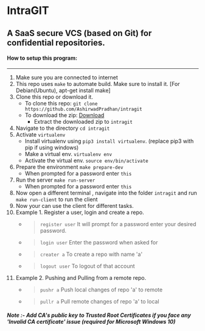 # IntraGIT
## A SaaS secure VCS (based on Git) for confidential repositories. 

#### How to setup this program:
***
1. Make sure you are connected to internet
2. This repo uses `make` to automate build. Make sure to install it. [For Debian(Ubuntu), apt-get install make]
3. Clone this repo or download it.
   * To clone this repo: `git clone https://github.com/AshirwadPradhan/intragit`
   * To download the zip: [Download](https://github.com/AshirwadPradhan/intragit/archive/master.zip)
        * Extract the downloaded zip to `intragit`   
4. Navigate to the directory `cd intragit`
5. Activate `virtualenv`
     * Install virtualenv using `pip3 install virtualenv`. (replace pip3 with pip if using windows)
     * Make a virtual env. `virtualenv env`
     * Activate the virtual env. `source env/bin/activate`
6. Prepare the environment `make prepare-dev`
    * When prompted for a password enter `this`
7. Run the server `make run-server`
    * When prompted for a password enter `this`
8. Now open a different terminal , navigate into the folder `intragit` and run `make run-client` to run the client
9.  Now your can use the client for different tasks.
10. Example 1. Register a user, login and create a repo.
    * > `register user` It will prompt for a password enter your desired password.
    * > `login user` Enter the password when asked for
    * > `creater a` To create a repo with name 'a'
    * > `logout user` To logout of that account
11. Example 2. Pushing and Pulling from a remote repo.
    * > `pushr a` Push local changes of repo 'a' to remote
    * > `pullr a` Pull remote changes of repo 'a' to local

##### Note :- Add CA's public key to Trusted Root Certificates if you face any 'Invalid CA certificate' issue (required for Microsoft Windows 10)


<!-- ##### Run Server : `uwsgi --master --https localhost:5683,server-public-key.pem,server-private-key.pem --mount /=gateway:app`
 --Enter secret for server private key when asked -->